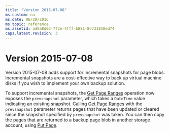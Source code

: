 ```yaml
---
title: "Version 2015-07-08"
ms.custom: na
ms.date: 06/29/2016
ms.topic: reference
ms.assetid: ad8a8d02-7f2e-4fff-b881-8d731818ed74
caps.latest.revision: 3
---
```

# Version 2015-07-08
Version 2015-07-08 adds support for incremental snapshots for page blobs. Incremental snapshots are a cost-effective way to back up virtual machine disks if you wish to implement your own backup solution.  
  
 To support incremental snapshots, the [Get Page Ranges](Get-Page-Ranges.md) operation now exposes the `prevsnapshot` parameter, which takes a `DateTime` value indicating an existing snapshot.  Calling [Get Page Ranges](Get-Page-Ranges.md) with the `prevsnapshot` parameter returns pages that have been updated or cleared since the snapshot specified by `prevsnapshot` was taken. You can then copy the pages that are returned to a backup page blob in another storage account, using [Put Page](Put-Page.md).
